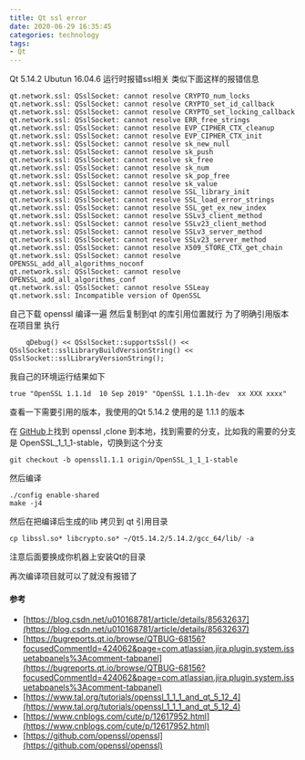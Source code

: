 ```yaml
---
title: Qt ssl error
date: 2020-06-29 16:35:45
categories: technology
tags: 
- Qt 
---
```



Qt 5.14.2 Ubutun 16.04.6 运行时报错ssl相关
类似下面这样的报错信息
<!--More-->
```
qt.network.ssl: QSslSocket: cannot resolve CRYPTO_num_locks
qt.network.ssl: QSslSocket: cannot resolve CRYPTO_set_id_callback
qt.network.ssl: QSslSocket: cannot resolve CRYPTO_set_locking_callback
qt.network.ssl: QSslSocket: cannot resolve ERR_free_strings
qt.network.ssl: QSslSocket: cannot resolve EVP_CIPHER_CTX_cleanup
qt.network.ssl: QSslSocket: cannot resolve EVP_CIPHER_CTX_init
qt.network.ssl: QSslSocket: cannot resolve sk_new_null
qt.network.ssl: QSslSocket: cannot resolve sk_push
qt.network.ssl: QSslSocket: cannot resolve sk_free
qt.network.ssl: QSslSocket: cannot resolve sk_num
qt.network.ssl: QSslSocket: cannot resolve sk_pop_free
qt.network.ssl: QSslSocket: cannot resolve sk_value
qt.network.ssl: QSslSocket: cannot resolve SSL_library_init
qt.network.ssl: QSslSocket: cannot resolve SSL_load_error_strings
qt.network.ssl: QSslSocket: cannot resolve SSL_get_ex_new_index
qt.network.ssl: QSslSocket: cannot resolve SSLv3_client_method
qt.network.ssl: QSslSocket: cannot resolve SSLv23_client_method
qt.network.ssl: QSslSocket: cannot resolve SSLv3_server_method
qt.network.ssl: QSslSocket: cannot resolve SSLv23_server_method
qt.network.ssl: QSslSocket: cannot resolve X509_STORE_CTX_get_chain
qt.network.ssl: QSslSocket: cannot resolve OPENSSL_add_all_algorithms_noconf
qt.network.ssl: QSslSocket: cannot resolve OPENSSL_add_all_algorithms_conf
qt.network.ssl: QSslSocket: cannot resolve SSLeay
qt.network.ssl: Incompatible version of OpenSSL
```
自己下载 openssl 编译一遍 然后复制到qt 的库引用位置就行
为了明确引用版本 在项目里 执行
```
    qDebug() << QSslSocket::supportsSsl() << QSslSocket::sslLibraryBuildVersionString() << QSslSocket::sslLibraryVersionString();
```

我自己的环境运行结果如下

```
true "OpenSSL 1.1.1d  10 Sep 2019" "OpenSSL 1.1.1h-dev  xx XXX xxxx"
```

查看一下需要引用的版本，我使用的Qt 5.14.2 使用的是 1.1.1 的版本

在 [GitHub](https://github.com/openssl/openssl)上找到 openssl ,clone 到本地，找到需要的分支，比如我的需要的分支是 OpenSSL_1_1_1-stable，切换到这个分支

```
git checkout -b openssl1.1.1 origin/OpenSSL_1_1_1-stable
```
然后编译

```
./config enable-shared
make -j4
```

然后在把编译后生成的lib 拷贝到 qt 引用目录

```
cp libssl.so* libcrypto.so* ~/Qt5.14.2/5.14.2/gcc_64/lib/ -a
```
注意后面要换成你机器上安装Qt的目录

再次编译项目就可以了就没有报错了


#### 参考

- [https://blog.csdn.net/u010168781/article/details/85632637](https://blog.csdn.net/u010168781/article/details/85632637)
- [https://bugreports.qt.io/browse/QTBUG-68156?focusedCommentId=424062&page=com.atlassian.jira.plugin.system.issuetabpanels%3Acomment-tabpanel](https://bugreports.qt.io/browse/QTBUG-68156?focusedCommentId=424062&page=com.atlassian.jira.plugin.system.issuetabpanels%3Acomment-tabpanel)
- [https://www.tal.org/tutorials/openssl_1_1_1_and_qt_5_12_4](https://www.tal.org/tutorials/openssl_1_1_1_and_qt_5_12_4)
- [https://www.cnblogs.com/cute/p/12617952.html](https://www.cnblogs.com/cute/p/12617952.html)
- [https://github.com/openssl/openssl](https://github.com/openssl/openssl)